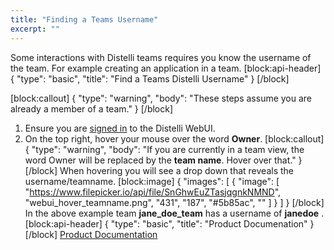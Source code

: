 ```yaml
---
title: "Finding a Teams Username"
excerpt: ""
---
```

Some interactions with Distelli teams requires you know the username of the team. For example creating an application in a team.
[block:api-header]
{
  "type": "basic",
  "title": "Find a Teams Distelli Username"
}
[/block]

[block:callout]
{
  "type": "warning",
  "body": "These steps assume you are already a member of a team."
}
[/block]
1. Ensure you are [signed in](signing-in-to-distelli) to the Distelli WebUI.
2. On the top right, hover your mouse over the word **Owner**.
[block:callout]
{
  "type": "warning",
  "body": "If you are currently in a team view, the word Owner will be replaced by the **team name**. Hover over that."
}
[/block]
When hovering you will see a drop down that reveals the username/teamname.
[block:image]
{
  "images": [
    {
      "image": [
        "https://www.filepicker.io/api/file/SnGhwEuZTasjqgnkNMND",
        "webui_hover_teamname.png",
        "431",
        "187",
        "#5b85ac",
        ""
      ]
    }
  ]
}
[/block]
In the above example team **jane_doe_team** has a username of **janedoe** .
[block:api-header]
{
  "type": "basic",
  "title": "Product Documenation"
}
[/block]
[Product Documentation](doc:product-documentation-index)